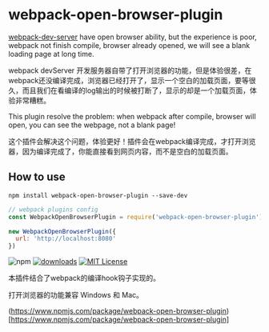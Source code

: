 # webpack-open-browser-plugin

[webpack-dev-server](https://github.com/webpack/webpack-dev-server) have open browser ability, but the experience is poor, webpack not finish compile, browser already opened, we will see a blank loading page at long time.

webpack devServer 开发服务器自带了打开浏览器的功能，但是体验很差，在webpack还没编译完成，浏览器已经打开了，显示一个空白的加载页面，要等很久，而且我们在看编译的log输出的时候被打断了，显示的却是一个加载页面，体验非常糟糕。

This plugin resolve the problem: when webpack after compile, browser will open, you can see the webpage, not a blank page!

这个插件会解决这个问题，体验更好！插件会在webpack编译完成，才打开浏览器，因为编译完成了，你能直接看到网页内容，而不是空白的加载页面。

## How to use
```console
npm install webpack-open-browser-plugin --save-dev
```
```javascript
// webpack plugins config
const WebpackOpenBrowserPlugin = require('webpack-open-browser-plugin');

new WebpackOpenBrowserPlugin({
  url: 'http://localhost:8080'
})
```
![npm](https://img.shields.io/npm/v/webpack-open-browser-plugin)
[![downloads](https://img.shields.io/npm/dm/webpack-open-browser-plugin.svg?style=flat-square)](https://www.npmtrends.com/webpack-open-browser-plugin)
[![MIT License](https://img.shields.io/npm/l/webpack-open-browser-plugin.svg?style=flat-square)](https://github.com/fisker/webpack-open-browser-plugin/blob/master/license)

本插件结合了webpack的编译hook钩子实现的。

打开浏览器的功能兼容 Windows 和 Mac。

(https://www.npmjs.com/package/webpack-open-browser-plugin)[https://www.npmjs.com/package/webpack-open-browser-plugin]
